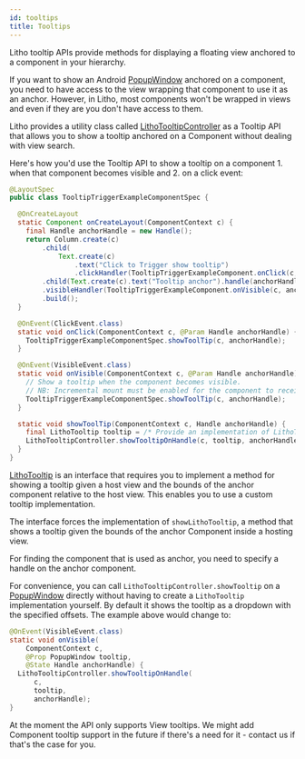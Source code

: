 ```yaml
---
id: tooltips
title: Tooltips
---
```

Litho tooltip APIs provide methods for displaying a floating view anchored to a component in your hierarchy.

If you want to show an Android [PopupWindow](https://developer.android.com/reference/android/widget/PopupWindow) anchored on a component, you need to have access to the view wrapping that component to use it as an anchor. However, in Litho, most components won't be wrapped in views and even if they are you don't have access to them.

Litho provides a utility class called [LithoTooltipController](pathname:///javadoc/com/facebook/litho/LithoTooltipController.html) as a Tooltip API that allows you to show a tooltip anchored on a Component without dealing with view search.

Here's how you'd use the Tooltip API to show a tooltip on a component 1. when that component becomes visible and 2. on a click event:

```java
@LayoutSpec
public class TooltipTriggerExampleComponentSpec {

  @OnCreateLayout
  static Component onCreateLayout(ComponentContext c) {
    final Handle anchorHandle = new Handle();
    return Column.create(c)
        .child(
            Text.create(c)
                .text("Click to Trigger show tooltip")
                .clickHandler(TooltipTriggerExampleComponent.onClick(c, anchorHandle)))
        .child(Text.create(c).text("Tooltip anchor").handle(anchorHandle))
        .visibleHandler(TooltipTriggerExampleComponent.onVisible(c, anchorHandle))
        .build();
  }

  @OnEvent(ClickEvent.class)
  static void onClick(ComponentContext c, @Param Handle anchorHandle) {
    TooltipTriggerExampleComponentSpec.showToolTip(c, anchorHandle);
  }

  @OnEvent(VisibleEvent.class)
  static void onVisible(ComponentContext c, @Param Handle anchorHandle) {
    // Show a tooltip when the component becomes visible.
    // NB: Incremental mount must be enabled for the component to receive visibility callbacks.
    TooltipTriggerExampleComponentSpec.showToolTip(c, anchorHandle);
  }

  static void showToolTip(ComponentContext c, Handle anchorHandle) {
    final LithoTooltip tooltip = /* Provide an implementation of LithoTooltip or PopupWindow */;
    LithoTooltipController.showTooltipOnHandle(c, tooltip, anchorHandle);
  }
}
```

[LithoTooltip](pathname:///javadoc/com/facebook/litho/LithoTooltip.html) is an interface that requires you to implement a method for showing a tooltip given a host view and the bounds of the anchor component relative to the host view. This enables you to use a custom tooltip implementation.

The interface forces the implementation of `showLithoTooltip`, a method that shows a tooltip given the bounds of the anchor Component inside a hosting view.

For finding the component that is used as anchor, you need to specify a handle on the anchor component.

For convenience, you can call `LithoTooltipController.showTooltip` on a [PopupWindow](https://developer.android.com/reference/android/widget/PopupWindow) directly without having to create a `LithoTooltip` implementation yourself. By default it shows the tooltip as a dropdown with the specified offsets. The example above would change to:
```java
@OnEvent(VisibleEvent.class)
static void onVisible(
    ComponentContext c,
    @Prop PopupWindow tooltip,
    @State Handle anchorHandle) {
  LithoTooltipController.showTooltipOnHandle(
      c,
      tooltip,
      anchorHandle);
}
```

At the moment the API only supports View tooltips. We might add Component tooltip support in the future if there's a need for it - contact us if that's the case for you.
